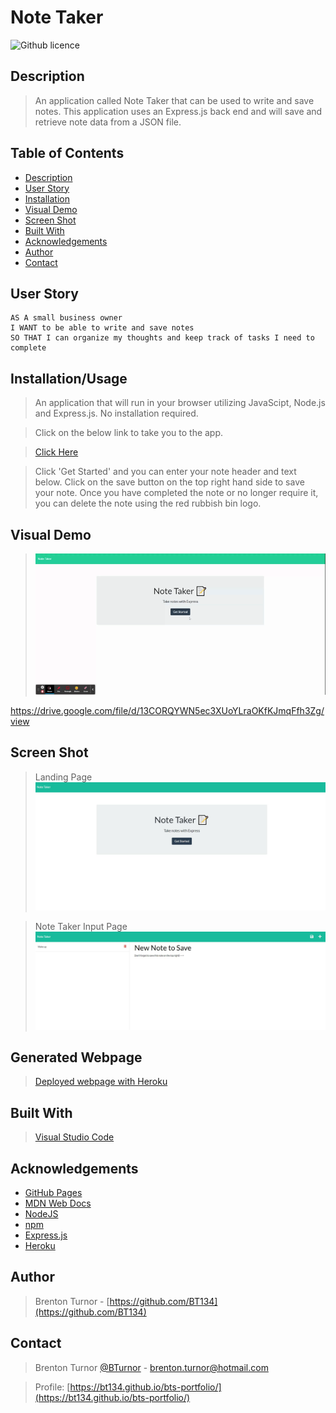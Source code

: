# Note Taker
![Github licence](http://img.shields.io/badge/license-MIT-blue.svg)
## Description

> An application called Note Taker that can be used to write and save notes. This application uses an Express.js back end and will save and retrieve note data from a JSON file.

 ## Table of Contents 
  - [Description](#description)
  - [User Story](#user-story)
  - [Installation](#installation)
  - [Visual Demo](#visual-presentation)
  - [Screen Shot](#screen-shot)
  - [Built With](#built-with)
  - [Acknowledgements](#acknowledgements)
  - [Author](#author)
  - [Contact](#contact)

## User Story
```
AS A small business owner
I WANT to be able to write and save notes
SO THAT I can organize my thoughts and keep track of tasks I need to complete

```

## Installation/Usage

> An application that will run in your browser utilizing JavaScipt, Node.js and Express.js. No installation required.

>Click on the below link to take you to the app. 

> [Click Here](https://vast-sea-04139.herokuapp.com/)

>Click 'Get Started' and you can enter your note header and text below. Click on the save button on the top right hand side to save your note. Once you have completed the note or no longer require it, you can delete the note using the red rubbish bin logo. 

## Visual Demo

><img src=".\assets\images\note-taker.gif" alt="Gif of note taker in operation">

https://drive.google.com/file/d/13CORQYWN5ec3XUoYLraOKfKJmqFfh3Zg/view

## Screen Shot

>Landing Page
><img src=".\assets\images\screenshot.JPG" alt="Screenshot of note taker landing page">

>Note Taker Input Page
><img src=".\assets\images\screenshot2.JPG" alt="Screenshot of note taker home page taking a note">

## Generated Webpage

> [Deployed webpage with Heroku](https://vast-sea-04139.herokuapp.com/) 

## Built With

> [Visual Studio Code](https://code.visualstudio.com/)

## Acknowledgements

* [GitHub Pages](https://pages.github.com)
* [MDN Web Docs](https://developer.mozilla.org/en-US/)
* [NodeJS](https://nodejs.org/en/)
* [npm](https://www.npmjs.com/)
* [Express.js](https://expressjs.com/)
* [Heroku](https://id.heroku.com/login)

## Author

> Brenton Turnor - [https://github.com/BT134](https://github.com/BT134)

## Contact 

> Brenton Turnor [@BTurnor](https://twitter.com/BTurnor) - brenton.turnor@hotmail.com

> Profile: [https://bt134.github.io/bts-portfolio/](https://bt134.github.io/bts-portfolio/)
